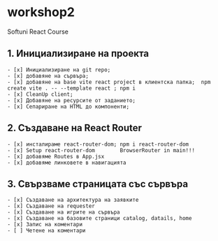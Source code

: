 # workshop2
Softuni React Course

## 1. Инициализиране на проекта
    - [x] Инициализиране на git repo;
    - [x] добавяне на сървъра;
    - [x] добавяне на base vite react project в клиентска папка;  npm create vite . -- --template react ; npm i
    - [x] CleanUp client;
    - [x] Добавяне на ресурсите от заданието;
    - [x] Сепариране на HTML до компоненти;
## 2. Създаване на React Router
    - [x] инсталираме react-router-dom; npm i react-router-dom
    - [x] Setup react-router-dom        BrowserRouter in main!!!
    - [x] добавяме Routes в App.jsx
    - [x] добавяме линковете в навигацията
## 3. Свързваме страницата със сървъра
    - [x] Създаване на архитектура на заявките
    - [x] Създаване на requester
    - [x] Създаване на игрите на сървъра
    - [x] Създаване на базовите страници catalog, datails, home
    - [x] Запис на коментари
    - [ ] Четене на коментари